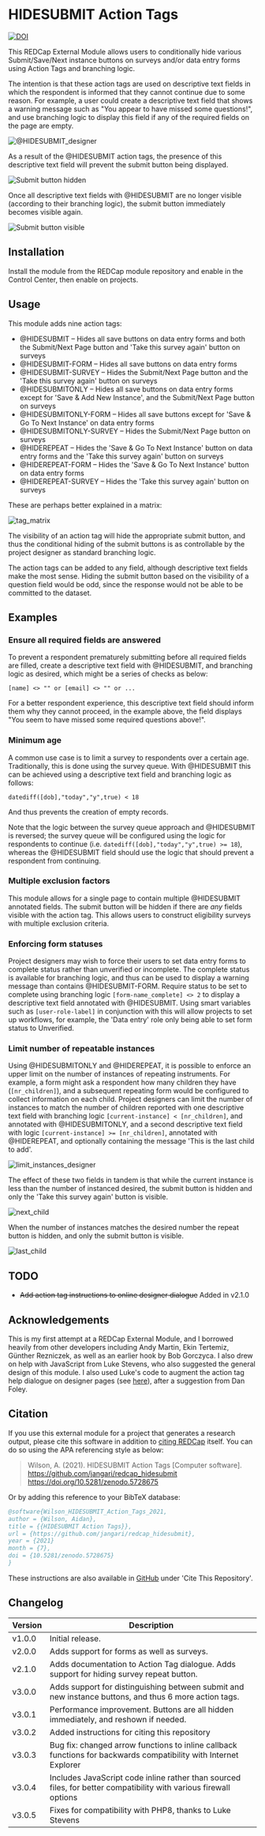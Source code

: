 # HIDESUBMIT Action Tags

[![DOI](https://zenodo.org/badge/389585150.svg)](https://zenodo.org/badge/latestdoi/389585150)

This REDCap External Module allows users to conditionally hide various Submit/Save/Next instance buttons on surveys and/or data entry forms using Action Tags and branching logic.

The intention is that these action tags are used on descriptive text fields in which the respondent is informed that they cannot continue due to some reason. For example, a user could create a descriptive text field that shows a warning message such as "You appear to have missed some questions!", and use branching logic to display this field if any of the required fields on the page are empty.

![@HIDESUBMIT_designer](img/hidesubmit_readme_0.png)

As a result of the @HIDESUBMIT action tags, the presence of this descriptive text field will prevent the submit button being displayed.

![Submit button hidden](img/hidesubmit_readme_1.png)

Once all descriptive text fields with @HIDESUBMIT are no longer visible (according to their branching logic), the submit button immediately becomes visible again.

![Submit button visible](img/hidesubmit_readme_2.png)

## Installation

Install the module from the REDCap module repository and enable in the Control Center, then enable on projects.

## Usage

This module adds nine action tags:

- @HIDESUBMIT – Hides all save buttons on data entry forms and both the Submit/Next Page button and 'Take this survey again' button on surveys
- @HIDESUBMIT-FORM – Hides all save buttons on data entry forms
- @HIDESUBMIT-SURVEY – Hides the Submit/Next Page button and the 'Take this survey again' button on surveys
- @HIDESUBMITONLY – Hides all save buttons on data entry forms except for 'Save & Add New Instance', and the Submit/Next Page button on surveys
- @HIDESUBMITONLY-FORM – Hides all save buttons except for 'Save & Go To Next Instance' on data entry forms
- @HIDESUBMITONLY-SURVEY – Hides the Submit/Next Page button on surveys
- @HIDEREPEAT – Hides the 'Save & Go To Next Instance' button on data entry forms and the 'Take this survey again' button on surveys
- @HIDEREPEAT-FORM – Hides the 'Save & Go To Next Instance' button on data entry forms
- @HIDEREPEAT-SURVEY – Hides the 'Take this survey again' button on surveys

These are perhaps better explained in a matrix:

![tag_matrix](img/tag_matrix.png)

The visibility of an action tag will hide the appropriate submit button, and thus the conditional hiding of the submit buttons is as controllable by the project designer as standard branching logic.

The action tags can be added to any field, although descriptive text fields make the most sense. Hiding the submit button based on the visibility of a question field would be odd, since the response would not be able to be committed to the dataset.

## Examples

### Ensure all required fields are answered

To prevent a respondent prematurely submitting before all required fields are filled, create a descriptive text field with @HIDESUBMIT, and branching logic as desired, which might be a series of checks as below:

```
[name] <> "" or [email] <> "" or ...
```

For a better respondent experience, this descriptive text field should inform them why they cannot proceed, in the example above, the field displays "You seem to have missed some required questions above!".

### Minimum age

A common use case is to limit a survey to respondents over a certain age. Traditionally, this is done using the survey queue. With @HIDESUBMIT this can be achieved using a descriptive text field and branching logic as follows:

```
datediff([dob],"today","y",true) < 18
```
And thus prevents the creation of empty records.

Note that the logic between the survey queue approach and @HIDESUBMIT is reversed; the survey queue will be configured using the logic for respondents to continue (i.e. `datediff([dob],"today","y",true) >= 18`), whereas the @HIDESUBMIT field should use the logic that should prevent a respondent from continuing.

### Multiple exclusion factors

This module allows for a single page to contain multiple @HIDESUBMIT annotated fields. The submit button will be hidden if there are _any_ fields visible with the action tag. This allows users to construct eligibility surveys with multiple exclusion criteria.

### Enforcing form statuses

Project designers may wish to force their users to set data entry forms to complete status rather than unverified or incomplete. The complete status is available for branching logic, and thus can be used to display a warning message than contains @HIDESUBMIT-FORM. Require status to be set to complete using branching logic `[form-name_complete] <> 2` to display a descriptive text field annotated with @HIDESUBMIT. Using smart variables such as `[user-role-label]` in conjunction with this will allow projects to set up workflows, for example, the 'Data entry' role only being able to set form status to Unverified.

### Limit number of repeatable instances

Using @HIDESUBMITONLY and @HIDEREPEAT, it is possible to enforce an upper limit on the number of instances of repeating instruments. For example, a form might ask a respondent how many children they have (`[nr_children]`), and a subsequent repeating form would be configured to collect information on each child. Project designers can limit the number of instances to match the number of children reported with one descriptive text field with branching logic `[current-instance] < [nr_children]`, and annotated with @HIDESUBMITONLY, and a second descriptive text field with logic `[current-instance] >= [nr_children]`, annotated with @HIDEREPEAT, and optionally containing the message 'This is the last child to add'.

![limit_instances_designer](img/limit_instances_designer.png)

The effect of these two fields in tandem is that while the current instance is less than the number of instanced desired, the submit button is hidden and only the 'Take this survey again' button is visible. 

![next_child](img/next_child.png)

When the number of instances matches the desired number the repeat button is hidden, and only the submit button is visible.

![last_child](img/last_child.png)

## TODO

- ~~Add action tag instructions to online designer dialogue~~ Added in v2.1.0

## Acknowledgements

This is my first attempt at a REDCap External Module, and I borrowed heavily from other developers including Andy Martin, Ekin Tertemiz, Günther Rezniczek, as well as an earlier hook by Bob Gorczyca. I also drew on help with JavaScript from Luke Stevens, who also suggested the general design of this module. I also used Luke's code to augment the action tag help dialogue on designer pages (see [here](https://github.com/lsgs/redcap-date-validation-action-tags/blob/2d0cff6ad23f278d47decfcffe6478af212e6992/DateValidationActionTags.php#L36)), after a suggestion from Dan Foley.

## Citation

If you use this external module for a project that generates a research output, please cite this software in addition to [citing REDCap](https://projectredcap.org/resources/citations/) itself. You can do so using the APA referencing style as below:

> Wilson, A. (2021). HIDESUBMIT Action Tags [Computer software]. https://github.com/jangari/redcap_hidesubmit https://doi.org/10.5281/zenodo.5728675

Or by adding this reference to your BibTeX database:

```bibtex
@software{Wilson_HIDESUBMIT_Action_Tags_2021,
author = {Wilson, Aidan},
title = {{HIDESUBMIT Action Tags}},
url = {https://github.com/jangari/redcap_hidesubmit},
year = {2021}
month = {7},
doi = {10.5281/zenodo.5728675}
}
```

These instructions are also available in [GitHub]( https://github.com/jangari/redcap_hidesubmit) under 'Cite This Repository'.

## Changelog

| Version | Description                                                                                           |
| ------- | --------------------                                                                                  |
| v1.0.0  | Initial release.                                                                                      |
| v2.0.0  | Adds support for forms as well as surveys.                                                            |
| v2.1.0  | Adds documentation to Action Tag dialogue. Adds support for hiding survey repeat button.              |
| v3.0.0  | Adds support for distinguishing between submit and new instance buttons, and thus 6 more action tags. |
| v3.0.1  | Performance improvement. Buttons are all hidden immediately, and reshown if needed.                   |
| v3.0.2  | Added instructions for citing this repository                                                         |
| v3.0.3  | Bug fix: changed arrow functions to inline callback functions for backwards compatibility with Internet Explorer |
| v3.0.4  | Includes JavaScript code inline rather than sourced files, for better compatibility with various firewall options |
| v3.0.5  | Fixes for compatibility with PHP8, thanks to Luke Stevens                                             |

